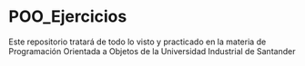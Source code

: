 # POO_Ejercicios
Este repositorio tratará de todo lo visto y practicado en la materia de Programación Orientada a Objetos de la Universidad Industrial de Santander
